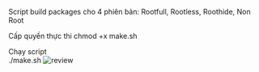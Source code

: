 Script build packages cho 4 phiên bản: Rootfull, Rootless, Roothide, Non Root

Cấp quyền thực thi
chmod +x make.sh

Chạy script        
./make.sh
![review](https://img.upanh.tv/2025/05/14/Demo.png)
